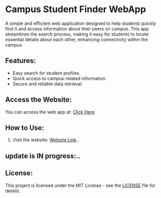 # Campus Student Finder WebApp

A simple and efficient web application designed to help students quickly find it and access information about their peers on campus. This app streamlines the search process, making it easy for students to locate essential details about each other, enhancing connectivity within the campus.

## Features:
- Easy search for student profiles.
- Quick access to campus-related information.
- Secure and reliable data retrieval.

## Access the Website:
You can access the web app at: [Click Here](https://kiitian.me/)

## How to Use:
1. Visit the website: [Website Link](https://kiitian.me/)..

## update is IN progress:..

## License:
This project is licensed under the MIT License - see the [LICENSE](LICENSE) file for details.
